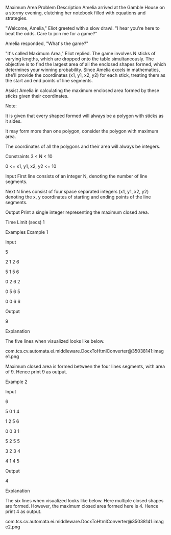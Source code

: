 Maximum Area
Problem Description
Amelia arrived at the Gamble House on a stormy evening, clutching her notebook filled with equations and strategies.

"Welcome, Amelia," Eliot greeted with a slow drawl. "I hear you're here to beat the odds. Care to join me for a game?"

Amelia responded, "What's the game?"

"It's called Maximum Area," Eliot replied. The game involves N sticks of varying lengths, which are dropped onto the table simultaneously. The objective is to find the largest area of all the enclosed shapes formed, which determines your winning probability. Since Amelia excels in mathematics, she'll provide the coordinates (x1, y1, x2, y2) for each stick, treating them as the start and end points of line segments.

Assist Amelia in calculating the maximum enclosed area formed by these sticks given their coordinates.

Note:

It is given that every shaped formed will always be a polygon with sticks as it sides.

It may form more than one polygon, consider the polygon with maximum area.

The coordinates of all the polygons and their area will always be integers.

Constraints
3 < N < 10

0 <= x1, y1, x2, y2 <= 10

Input
First line consists of an integer N, denoting the number of line segments.

Next N lines consist of four space separated integers (x1, y1, x2, y2) denoting the x, y coordinates of starting and ending points of the line segments.

Output
Print a single integer representing the maximum closed area.

Time Limit (secs)
1

Examples
Example 1

Input

5

2 1 2 6

5 1 5 6

0 2 6 2

0 5 6 5

0 0 6 6

Output

9

Explanation

The five lines when visualized looks like below.

com.tcs.cv.automata.ei.middleware.DocxToHtmlConverter@35038141:image1.png

Maximum closed area is formed between the four lines segments, with area of 9. Hence print 9 as output.

Example 2

Input

6

5 0 1 4

1 2 5 6

0 0 3 1

5 2 5 5

3 2 3 4

4 1 4 5

Output

4

Explanation

The six lines when visualized looks like below. Here multiple closed shapes are formed. However, the maximum closed area formed here is 4. Hence print 4 as output.

com.tcs.cv.automata.ei.middleware.DocxToHtmlConverter@35038141:image2.png